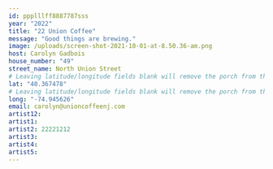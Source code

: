 ```yaml
---
id: ppplllff8887787sss
year: "2022"
title: "22 Union Coffee"
message: "Good things are brewing."
image: /uploads/screen-shot-2021-10-01-at-8.50.36-am.png
host: Carolyn Gadbois
house_number: "49"
street_name: North Union Street
# Leaving latitude/longitude fields blank will remove the porch from the Porchfest map.
lat: "40.367478"
# Leaving latitude/longitude fields blank will remove the porch from the Porchfest map.
long: "-74.945626"
email: carolyn@unioncoffeenj.com
artist12:
artist1:
artist2: 22221212
artist3:
artist4:
artist5: 
---
```

